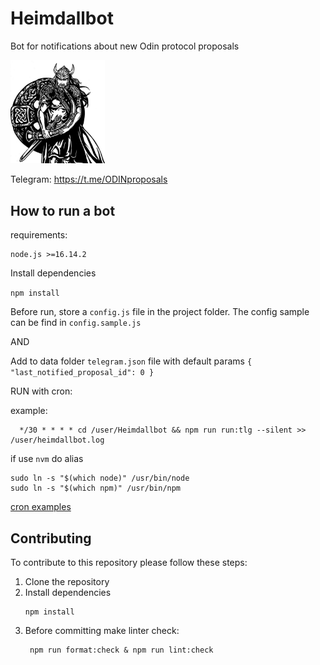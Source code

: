 
# Heimdallbot
Bot for notifications about new Odin protocol proposals

<img src="heimdall.png" width="30%">

Telegram: https://t.me/ODINproposals


## How to run a bot

requirements:
``` 
node.js >=16.14.2
```


Install dependencies

`npm install`

Before run, store a `config.js` file in the project folder. The config sample can be find in `config.sample.js`

AND 

Add to data folder `telegram.json` file with default params `{ "last_notified_proposal_id": 0 }`

RUN with cron:

example:
```
  */30 * * * * cd /user/Heimdallbot && npm run run:tlg --silent >> /user/heimdallbot.log
```
if use `nvm` do alias 

```
sudo ln -s "$(which node)" /usr/bin/node
sudo ln -s "$(which npm)" /usr/bin/npm
```
[cron examples](https://crontab.guru/examples.html)


## Contributing

To contribute to this repository please follow these steps:

1. Clone the repository
2. Install dependencies
    ```
    npm install
    ```
3. Before committing make linter check:
    ```
     npm run format:check & npm run lint:check
    ```
